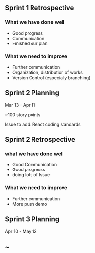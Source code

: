## Sprint 1 Retrospective

### What we have done well

- Good progress
- Communication
- Finished our plan

### What we need to improve

- Further communication
- Organization, distribution of works
- Version Control (especially branching)

## Sprint 2 Planning

Mar 13 - Apr 11

~100 story points

Issue to add: React coding standards

## Sprint 2 Retrospective

### what we have done well

- Good Communication
- Good progresss
- doing lots of Issue

### What we need to improve

- Further communication
- More push demo

## Sprint 3 Planning

Apr 10 - May 12

~
-
